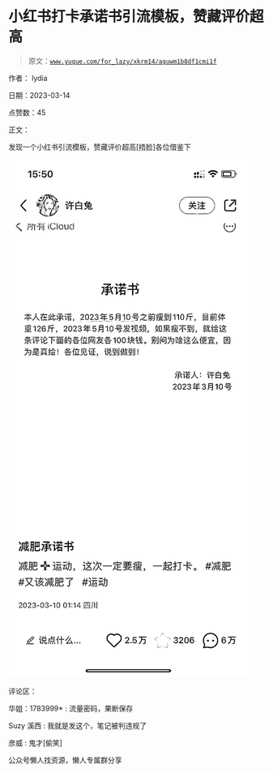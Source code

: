 # 小红书打卡承诺书引流模板，赞藏评价超高

> 原文：[`www.yuque.com/for_lazy/xkrm14/aquwm1b8df1cmi1f`](https://www.yuque.com/for_lazy/xkrm14/aquwm1b8df1cmi1f)



作者： lydia



日期：2023-03-14



点赞数：45



正文：



发现一个小红书引流模板，赞藏评价超高[捂脸]各位借鉴下



![](img/dfb63374a500bdff73bd63d85782fb94.png)  

评论区：



华姐：1783999* : 流量密码，果断保存



Suzy 溪西 : 我就是发这个，笔记被判违规了



彦威 : 鬼才[偷笑]



公众号懒人找资源，懒人专属群分享

